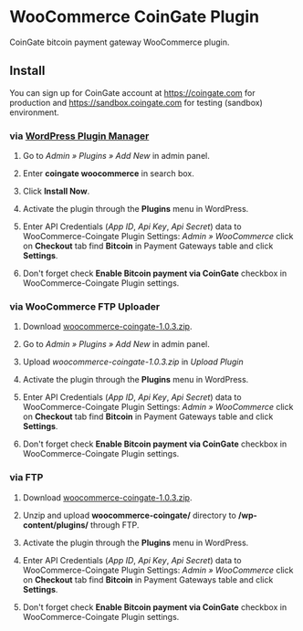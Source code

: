 # WooCommerce CoinGate Plugin

CoinGate bitcoin payment gateway WooCommerce plugin.

## Install

You can sign up for CoinGate account at https://coingate.com for production and https://sandbox.coingate.com for testing (sandbox) environment.

### via [WordPress Plugin Manager](https://codex.wordpress.org/Plugins_Add_New_Screen)

1. Go to *Admin » Plugins » Add New* in admin panel.

2. Enter **coingate woocommerce** in search box.

3. Click **Install Now**.

4. Activate the plugin through the **Plugins** menu in WordPress.
 
5. Enter API Credentials (*App ID*, *Api Key*, *Api Secret*) data to WooCommerce-Coingate Plugin Settings: *Admin » WooCommerce* click on **Checkout** tab find **Bitcoin** in Payment Gateways table and click **Settings**.

6. Don't forget check **Enable Bitcoin payment via CoinGate** checkbox in WooCommerce-Coingate Plugin settings.

### via WooCommerce FTP Uploader

1. Download [woocommerce-coingate-1.0.3.zip](https://github.com/coingate/woocommerce-plugin/releases/download/v1.0.3/woocommerce-coingate-1.0.3.zip).

2. Go to *Admin » Plugins » Add New* in admin panel.

3. Upload *woocommerce-coingate-1.0.3.zip* in *Upload Plugin*

4. Activate the plugin through the **Plugins** menu in WordPress.
 
5. Enter API Credentials (*App ID*, *Api Key*, *Api Secret*) data to WooCommerce-Coingate Plugin Settings: *Admin » WooCommerce* click on **Checkout** tab find **Bitcoin** in Payment Gateways table and click **Settings**.

6. Don't forget check **Enable Bitcoin payment via CoinGate** checkbox in WooCommerce-Coingate Plugin settings.

### via FTP

1. Download [woocommerce-coingate-1.0.3.zip](https://github.com/coingate/woocommerce-plugin/releases/download/v1.0.3/woocommerce-coingate-1.0.3.zip).

2. Unzip and upload **woocommerce-coingate/** directory to **/wp-content/plugins/** through FTP.

3. Activate the plugin through the **Plugins** menu in WordPress.

4. Enter API Credentials (*App ID*, *Api Key*, *Api Secret*) data to WooCommerce-Coingate Plugin Settings: *Admin » WooCommerce* click on **Checkout** tab find **Bitcoin** in Payment Gateways table and click **Settings**.
 
5. Don't forget check **Enable Bitcoin payment via CoinGate** checkbox in WooCommerce-Coingate Plugin settings.
